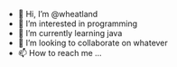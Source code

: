 - 👋 Hi, I’m @wheatland
- 👀 I’m interested in programming
- 🌱 I’m currently learning java
- 💞️ I’m looking to collaborate on whatever
- 📫 How to reach me ...

<!---
dejuzhang/dejuzhang is a ✨ special ✨ repository because its `README.md` (this file) appears on your GitHub profile.
You can click the Preview link to take a look at your changes.
--->
